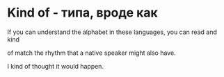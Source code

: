 # Kind of - типа, вроде как

If you can understand the alphabet in these languages, you can read and kind

of match the rhythm that a native speaker might also have.

I kind of thought it would happen.

